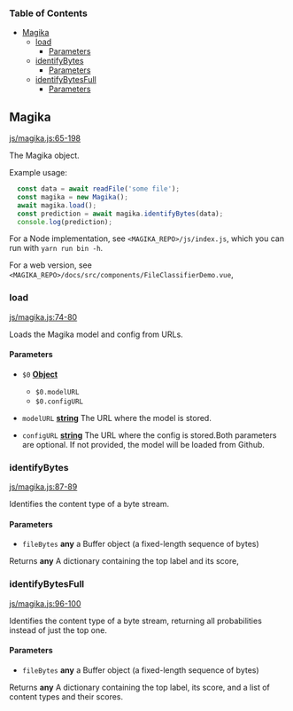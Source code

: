 <!-- Generated by documentation.js. Update this documentation by updating the source code. -->

### Table of Contents

*   [Magika][1]
    *   [load][2]
        *   [Parameters][3]
    *   [identifyBytes][4]
        *   [Parameters][5]
    *   [identifyBytesFull][6]
        *   [Parameters][7]

## Magika

[js/magika.js:65-198][8]

The Magika object.

Example usage:

```js
  const data = await readFile('some file');
  const magika = new Magika();
  await magika.load();
  const prediction = await magika.identifyBytes(data);
  console.log(prediction);
```

For a Node implementation, see `<MAGIKA_REPO>/js/index.js`, which you can run with `yarn run bin -h`.

For a web version, see `<MAGIKA_REPO>/docs/src/components/FileClassifierDemo.vue`,

### load

[js/magika.js:74-80][9]

Loads the Magika model and config from URLs.

#### Parameters

*   `$0` **[Object][10]**&#x20;

    *   `$0.modelURL` &#x20;
    *   `$0.configURL` &#x20;
*   `modelURL` **[string][11]** The URL where the model is stored.
*   `configURL` **[string][11]** The URL where the config is stored.Both parameters are optional. If not provided, the model will be loaded from Github.

### identifyBytes

[js/magika.js:87-89][12]

Identifies the content type of a byte stream.

#### Parameters

*   `fileBytes` **any** a Buffer object (a fixed-length sequence of bytes)

Returns **any** A dictionary containing the top label and its score,

### identifyBytesFull

[js/magika.js:96-100][13]

Identifies the content type of a byte stream, returning all probabilities instead of just the top one.

#### Parameters

*   `fileBytes` **any** a Buffer object (a fixed-length sequence of bytes)

Returns **any** A dictionary containing the top label, its score, and a list of content types and their scores.

[1]: #magika

[2]: #load

[3]: #parameters

[4]: #identifybytes

[5]: #parameters-1

[6]: #identifybytesfull

[7]: #parameters-2

[8]: https://github.com/google/magika/blob/123e54c57cc22395949ad9954ca567abf8ec0bde/js/magika.js#L65-L198 "Source code on GitHub"

[9]: https://github.com/google/magika/blob/123e54c57cc22395949ad9954ca567abf8ec0bde/js/magika.js#L74-L80 "Source code on GitHub"

[10]: https://developer.mozilla.org/docs/Web/JavaScript/Reference/Global_Objects/Object

[11]: https://developer.mozilla.org/docs/Web/JavaScript/Reference/Global_Objects/String

[12]: https://github.com/google/magika/blob/123e54c57cc22395949ad9954ca567abf8ec0bde/js/magika.js#L87-L89 "Source code on GitHub"

[13]: https://github.com/google/magika/blob/123e54c57cc22395949ad9954ca567abf8ec0bde/js/magika.js#L96-L100 "Source code on GitHub"
